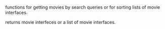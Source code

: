 functions for getting movies by search queries or for sorting lists of movie interfaces.

returns movie interfeces or a list of movie interfaces.